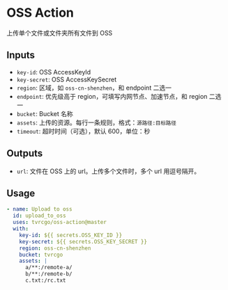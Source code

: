 
# OSS Action

上传单个文件或文件夹所有文件到 OSS

## Inputs

- `key-id`: OSS AccessKeyId
- `key-secret`: OSS AccessKeySecret
- `region`: 区域，如 `oss-cn-shenzhen`，和 endpoint 二选一
- `endpoint`: 优先级高于 region，可填写内网节点、加速节点，和 region 二选一
- `bucket`: Bucket 名称
- `assets`: 上传的资源。每行一条规则，格式：`源路径:目标路径`
- `timeout`: 超时时间（可选），默认 600，单位：秒

## Outputs

- `url`: 文件在 OSS 上的 url。上传多个文件时，多个 url 用逗号隔开。

## Usage

```yaml
- name: Upload to oss
  id: upload_to_oss
  uses: tvrcgo/oss-action@master
  with:
    key-id: ${{ secrets.OSS_KEY_ID }}
    key-secret: ${{ secrets.OSS_KEY_SECRET }}
    region: oss-cn-shenzhen
    bucket: tvrcgo
    assets: |
      a/**:/remote-a/
      b/**:/remote-b/
      c.txt:/rc.txt
```
